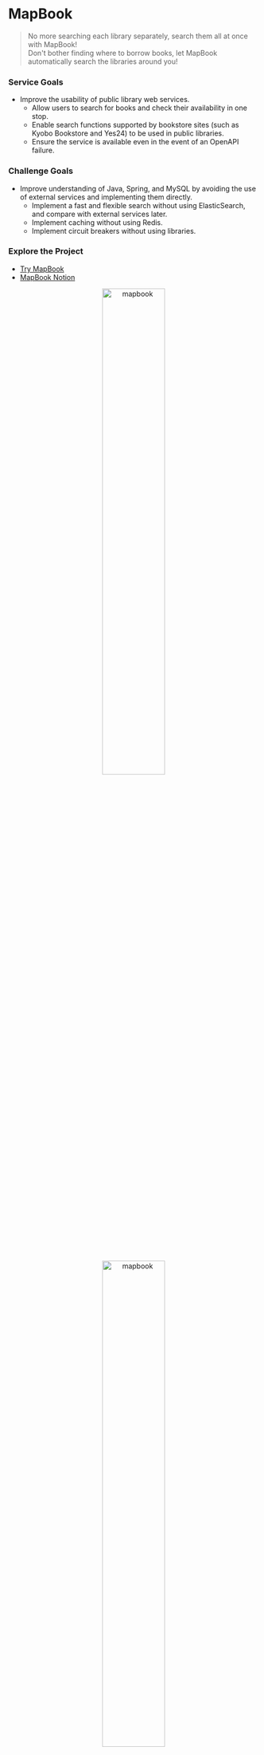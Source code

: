 # MapBook
> No more searching each library separately, search them all at once with MapBook! <br>
> Don't bother finding where to borrow books, let MapBook automatically search the libraries around you!


### Service Goals
- Improve the usability of public library web services.
    - Allow users to search for books and check their availability in one stop.
    - Enable search functions supported by bookstore sites (such as Kyobo Bookstore and Yes24) to be used in public libraries.
    - Ensure the service is available even in the event of an OpenAPI failure.

### Challenge Goals
- Improve understanding of Java, Spring, and MySQL by avoiding the use of external services and implementing them directly.
    - Implement a fast and flexible search without using ElasticSearch, and compare with external services later.
    - Implement caching without using Redis.
    - Implement circuit breakers without using libraries.

### Explore the Project
- [Try MapBook](https://mapbook.pro/)
- [MapBook Notion](https://www.notion.so/TeamScaling-MapBook-9bfd3aadc2a54a2e9c32a7ebd08409e6)



<p align = "center">
<img width="50%" height = "50%" alt="mapbook" src="src/main/resources/static/images/Untitled2.png" >
<img width="50%" height = "50%" alt="mapbook" src="src/main/resources/static/images/Untitled3.png" >
</p>

<div align=center><h1>📚 STACKS</h1></div>
<div align=center> 
  <img src="https://img.shields.io/badge/java-007396?style=for-the-badge&logo=java&logoColor=white"> 
  <img src="https://img.shields.io/badge/mysql-4479A1?style=for-the-badge&logo=mysql&logoColor=white">
  <img src="https://img.shields.io/badge/springboot-6DB33F?style=for-the-badge&logo=springboot&logoColor=white">
  <img src="https://img.shields.io/badge/bootstrap-7952B3?style=for-the-badge&logo=bootstrap&logoColor=white">
  <img src="https://img.shields.io/badge/gradle-02303A?style=for-the-badge&logo=gradle&logoColor=white">
  <br>

  <br>
</div>

### Project Duration & Team
- Duration: 2023.03.31 - 2023.05.12 (6 weeks)
- Team: 4 Backend Developers

### Backend Technology
- Java
- Spring Boot
- Spring JPA
- Thymeleaf
- Komoran
- Junit5
- WireMock
- Mockito

### Infrastructure
- AWS EC2
- Github CI/CD
- AWS RDS (Mysql 8.0)

### Open API
- Kakao Map
- Library Information System (for book availability check)

### Project Characteristics
- This is a 'challenge project' consisting of backend developers only.
- We focused on implementing essential UI and mainly concentrated on backend technologies.


<div align=center><h1>📝 Class Diagram</h1></div>
<p align = "center">
<img width="100%" height = "100%" alt="mapbook" src="src/main/resources/static/images/bookSearch.png" >
<img width="100%" height = "100%" alt="mapbook" src="src/main/resources/static/images/mapBook.png" >
<img width="100%" height = "100%" alt="mapbook" src="src/main/resources/static/images/CircuitBreaker.png" >
</p>
<div align=center><h1>📝 Sequence Diagram</h1></div>
<p align = "center">
<img width="80%" height = "80%" alt="mapbook" src="src/main/resources/static/images/sequence/BookSearch.png" >
<img width="80%" height = "80%" alt="mapbook" src="src/main/resources/static/images/sequence/BookSearch2.png" >
<img width="80%" height = "80%" alt="mapbook" src="src/main/resources/static/images/sequence/mapbook2.png" >
<img width="80%" height = "80%" alt="mapbook" src="src/main/resources/static/images/sequence/mapbook3.png" >
<img width="80%" height = "80%" alt="mapbook" src="src/main/resources/static/images/sequence/circuitBreaker.png" >
<img width="80%" height = "80%" alt="mapbook" src="src/main/resources/static/images/sequence/circuitBreaker2.png" >
</p>

